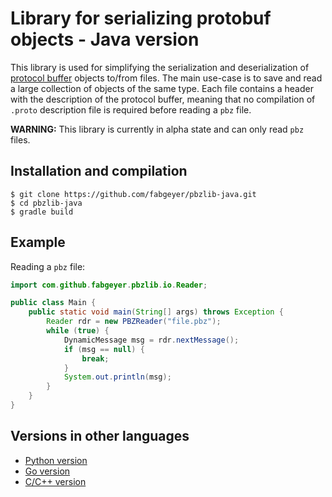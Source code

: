 # Library for serializing protobuf objects - Java version

This library is used for simplifying the serialization and deserialization of [protocol buffer](https://developers.google.com/protocol-buffers/) objects to/from files.
The main use-case is to save and read a large collection of objects of the same type.
Each file contains a header with the description of the protocol buffer, meaning that no compilation of `.proto` description file is required before reading a `pbz` file.

**WARNING:** This library is currently in alpha state and can only read `pbz` files.


## Installation and compilation

```
$ git clone https://github.com/fabgeyer/pbzlib-java.git
$ cd pbzlib-java
$ gradle build
```


## Example

Reading a `pbz` file:

```java
import com.github.fabgeyer.pbzlib.io.Reader;

public class Main {
	public static void main(String[] args) throws Exception {
		Reader rdr = new PBZReader("file.pbz");
		while (true) {
			DynamicMessage msg = rdr.nextMessage();
			if (msg == null) {
				break;
			}
			System.out.println(msg);
		}
	}
}
```


## Versions in other languages

- [Python version](https://github.com/fabgeyer/pbzlib-py)
- [Go version](https://github.com/fabgeyer/pbzlib-go)
- [C/C++ version](https://github.com/fabgeyer/pbzlib-c-cpp)

